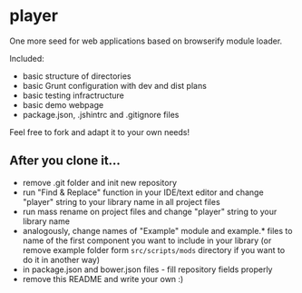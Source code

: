player
===============

One more seed for web applications based on browserify module loader.

Included:
 * basic structure of directories
 * basic Grunt configuration with dev and dist plans
 * basic testing infractructure
 * basic demo webpage
 * package.json, .jshintrc and .gitignore files

Feel free to fork and adapt it to your own needs!


## After you clone it... ##
 * remove .git folder and init new repository
 * run "Find & Replace" function in your IDE/text editor and change "player" string to your library name in all project files
 * run mass rename on project files and change "player" string to your library name
 * analogously, change names of "Example" module and example.* files to name of the first component you want to include in your library (or remove example folder form `src/scripts/mods` directory if you want to do it in another way)
 * in package.json and bower.json files - fill repository fields properly
 * remove this README and write your own :)
